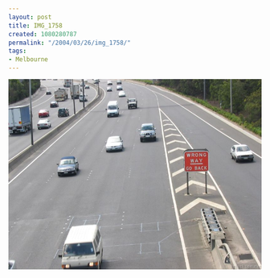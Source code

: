```yaml
---
layout: post
title: IMG_1758
created: 1080280787
permalink: "/2004/03/26/img_1758/"
tags:
- Melbourne
---
```


<img src="/image/images/img_1758-405.jpg"/>

